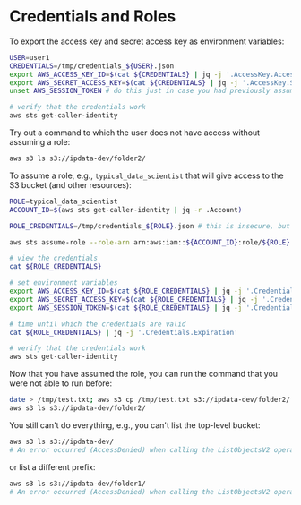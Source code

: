 # Credentials and Roles

To export the access key and secret access key as environment variables:

```sh
USER=user1
CREDENTIALS=/tmp/credentials_${USER}.json
export AWS_ACCESS_KEY_ID=$(cat ${CREDENTIALS} | jq -j '.AccessKey.AccessKeyId')
export AWS_SECRET_ACCESS_KEY=$(cat ${CREDENTIALS} | jq -j '.AccessKey.SecretAccessKey')
unset AWS_SESSION_TOKEN # do this just in case you had previously assumed a role

# verify that the credentials work
aws sts get-caller-identity
```

Try out a command to which the user does not have access without assuming a role:

```sh
aws s3 ls s3://ipdata-dev/folder2/
```

To assume a role, e.g., `typical_data_scientist` that will give access to the S3 bucket (and other resources):

```sh
ROLE=typical_data_scientist
ACCOUNT_ID=$(aws sts get-caller-identity | jq -r .Account)

ROLE_CREDENTIALS=/tmp/credentials_${ROLE}.json # this is insecure, but it's just for testing

aws sts assume-role --role-arn arn:aws:iam::${ACCOUNT_ID}:role/${ROLE} --role-session-name ${ROLE} > ${ROLE_CREDENTIALS}

# view the credentials
cat ${ROLE_CREDENTIALS}

# set environment variables
export AWS_ACCESS_KEY_ID=$(cat ${ROLE_CREDENTIALS} | jq -j '.Credentials.AccessKeyId')
export AWS_SECRET_ACCESS_KEY=$(cat ${ROLE_CREDENTIALS} | jq -j '.Credentials.SecretAccessKey')
export AWS_SESSION_TOKEN=$(cat ${ROLE_CREDENTIALS} | jq -j '.Credentials.SessionToken')

# time until which the credentials are valid
cat ${ROLE_CREDENTIALS} | jq -j '.Credentials.Expiration'

# verify that the credentials work
aws sts get-caller-identity
```

Now that you have assumed the role, you can run the command that you were not able to run before:

```sh
date > /tmp/test.txt; aws s3 cp /tmp/test.txt s3://ipdata-dev/folder2/
aws s3 ls s3://ipdata-dev/folder2/
```

You still can't do everything, e.g., you can't list the top-level bucket:

```sh
aws s3 ls s3://ipdata-dev/
# An error occurred (AccessDenied) when calling the ListObjectsV2 operation: Access Denied
```

or list a different prefix:

```sh
aws s3 ls s3://ipdata-dev/folder1/
# An error occurred (AccessDenied) when calling the ListObjectsV2 operation: Access Denied
```